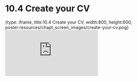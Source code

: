 # 10.4 Create your CV
 
{type: iframe, title:10.4 Create your CV, width:800, height:600, poster:resources/chapt_screen_images/create-your-cv.png}
![](https://sayumiyork.github.io/miniCURE-16S_Test/create-your-cv.html)
 

 
